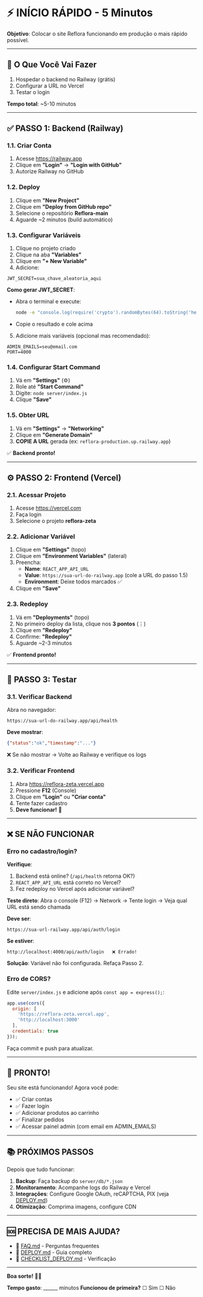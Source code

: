 # ⚡ INÍCIO RÁPIDO - 5 Minutos

**Objetivo**: Colocar o site Reflora funcionando em produção o mais rápido possível.

---

## 🎯 O Que Você Vai Fazer

1. Hospedar o backend no Railway (grátis)
2. Configurar a URL no Vercel
3. Testar o login

**Tempo total**: ~5-10 minutos

---

## ✅ PASSO 1: Backend (Railway)

### 1.1. Criar Conta
1. Acesse https://railway.app
2. Clique em **"Login"** → **"Login with GitHub"**
3. Autorize Railway no GitHub

### 1.2. Deploy
1. Clique em **"New Project"**
2. Clique em **"Deploy from GitHub repo"**
3. Selecione o repositório **Reflora-main**
4. Aguarde ~2 minutos (build automático)

### 1.3. Configurar Variáveis

1. Clique no projeto criado
2. Clique na aba **"Variables"**
3. Clique em **"+ New Variable"**
4. Adicione:

```
JWT_SECRET=sua_chave_aleatoria_aqui
```

**Como gerar JWT_SECRET**:
- Abra o terminal e execute:
  ```bash
  node -e "console.log(require('crypto').randomBytes(64).toString('hex'))"
  ```
- Copie o resultado e cole acima

5. Adicione mais variáveis (opcional mas recomendado):
```
ADMIN_EMAILS=seu@email.com
PORT=4000
```

### 1.4. Configurar Start Command

1. Vá em **"Settings"** (⚙️)
2. Role até **"Start Command"**
3. Digite: `node server/index.js`
4. Clique **"Save"**

### 1.5. Obter URL

1. Vá em **"Settings"** → **"Networking"**
2. Clique em **"Generate Domain"**
3. **COPIE A URL** gerada (ex: `reflora-production.up.railway.app`)

✅ **Backend pronto!**

---

## ⚙️ PASSO 2: Frontend (Vercel)

### 2.1. Acessar Projeto
1. Acesse https://vercel.com
2. Faça login
3. Selecione o projeto **reflora-zeta**

### 2.2. Adicionar Variável

1. Clique em **"Settings"** (topo)
2. Clique em **"Environment Variables"** (lateral)
3. Preencha:
   - **Name**: `REACT_APP_API_URL`
   - **Value**: `https://sua-url-do-railway.app` (cole a URL do passo 1.5)
   - **Environment**: Deixe todos marcados ✅
4. Clique em **"Save"**

### 2.3. Redeploy

1. Vá em **"Deployments"** (topo)
2. No primeiro deploy da lista, clique nos **3 pontos** (⋮)
3. Clique em **"Redeploy"**
4. Confirme: **"Redeploy"**
5. Aguarde ~2-3 minutos

✅ **Frontend pronto!**

---

## 🧪 PASSO 3: Testar

### 3.1. Verificar Backend
Abra no navegador:
```
https://sua-url-do-railway.app/api/health
```

**Deve mostrar**:
```json
{"status":"ok","timestamp":"..."}
```

❌ Se não mostrar → Volte ao Railway e verifique os logs

### 3.2. Verificar Frontend

1. Abra https://reflora-zeta.vercel.app
2. Pressione **F12** (Console)
3. Clique em **"Login"** ou **"Criar conta"**
4. Tente fazer cadastro
5. **Deve funcionar!** 🎉

---

## ❌ SE NÃO FUNCIONAR

### Erro no cadastro/login?

**Verifique**:
1. Backend está online? (`/api/health` retorna OK?)
2. `REACT_APP_API_URL` está correto no Vercel?
3. Fez redeploy no Vercel após adicionar variável?

**Teste direto**:
Abra o console (F12) → Network → Tente login → Veja qual URL está sendo chamada

**Deve ser**:
```
https://sua-url-railway.app/api/auth/login
```

**Se estiver**:
```
http://localhost:4000/api/auth/login   ❌ Errado!
```

**Solução**: Variável não foi configurada. Refaça Passo 2.

### Erro de CORS?

Edite `server/index.js` e adicione após `const app = express();`:

```javascript
app.use(cors({
  origin: [
    'https://reflora-zeta.vercel.app',
    'http://localhost:3000'
  ],
  credentials: true
}));
```

Faça commit e push para atualizar.

---

## 🎉 PRONTO!

Seu site está funcionando! Agora você pode:

- ✅ Criar contas
- ✅ Fazer login
- ✅ Adicionar produtos ao carrinho
- ✅ Finalizar pedidos
- ✅ Acessar painel admin (com email em ADMIN_EMAILS)

---

## 📚 PRÓXIMOS PASSOS

Depois que tudo funcionar:

1. **Backup**: Faça backup do `server/db/*.json`
2. **Monitoramento**: Acompanhe logs do Railway e Vercel
3. **Integrações**: Configure Google OAuth, reCAPTCHA, PIX (veja [DEPLOY.md](DEPLOY.md))
4. **Otimização**: Comprima imagens, configure CDN

---

## 🆘 PRECISA DE MAIS AJUDA?

- 📄 [FAQ.md](FAQ.md) - Perguntas frequentes
- 📄 [DEPLOY.md](DEPLOY.md) - Guia completo
- 📄 [CHECKLIST_DEPLOY.md](CHECKLIST_DEPLOY.md) - Verificação

---

**Boa sorte!** 🚀🌸

**Tempo gasto**: ______ minutos
**Funcionou de primeira?** ☐ Sim ☐ Não
